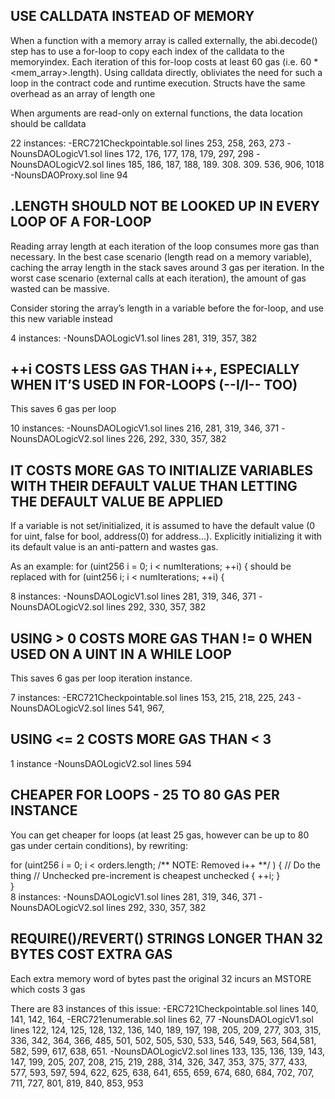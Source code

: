 ## USE CALLDATA INSTEAD OF MEMORY

When a function with a memory array is called externally, the abi.decode() step has to use a for-loop to copy each index of the calldata to the memoryindex. Each iteration of this for-loop costs at least 60 gas (i.e. 60 * <mem_array>.length). Using calldata directly, obliviates the need for such a loop in the contract code and runtime execution. Structs have the same overhead as an array of length one

When arguments are read-only on external functions, the data location should be calldata

22 instances: 
-ERC721Checkpointable.sol lines 253, 258, 263, 273
-NounsDAOLogicV1.sol lines 172, 176, 177, 178, 179, 297, 298
-NounsDAOLogicV2.sol lines 185, 186, 187, 188, 189. 308. 309. 536, 906, 1018
-NounsDAOProxy.sol line 94

## <ARRAY>.LENGTH SHOULD NOT BE LOOKED UP IN EVERY LOOP OF A FOR-LOOP

Reading array length at each iteration of the loop consumes more gas than necessary.
In the best case scenario (length read on a memory variable), caching the array length in the stack saves around 3 gas per iteration. In the worst case scenario (external calls at each iteration), the amount of gas wasted can be massive.

Consider storing the array’s length in a variable before the for-loop, and use this new variable instead

4 instances:
-NounsDAOLogicV1.sol lines 281, 319, 357, 382

## ++i COSTS LESS GAS THAN i++, ESPECIALLY WHEN IT’S USED IN FOR-LOOPS (--I/I-- TOO)

This saves 6 gas per loop

10 instances:
-NounsDAOLogicV1.sol lines 216, 281,  319, 346, 371
-NounsDAOLogicV2.sol lines 226, 292,  330, 357, 382

## IT COSTS MORE GAS TO INITIALIZE VARIABLES WITH THEIR DEFAULT VALUE THAN LETTING THE DEFAULT VALUE BE APPLIED

If a variable is not set/initialized, it is assumed to have the default value (0 for uint, false for bool, address(0) for address…). Explicitly initializing it with its default value is an anti-pattern and wastes gas.

As an example: for (uint256 i = 0; i < numIterations; ++i) { should be replaced with for (uint256 i; i < numIterations; ++i) {

8 instances:
-NounsDAOLogicV1.sol lines 281, 319, 346, 371
-NounsDAOLogicV2.sol lines 292, 330, 357, 382


## USING > 0 COSTS MORE GAS THAN != 0 WHEN USED ON A UINT IN A WHILE LOOP

This saves 6 gas per loop iteration instance.

7 instances:
-ERC721Checkpointable.sol lines 153, 215, 218, 225, 243
-NounsDAOLogicV2.sol lines 541, 967, 

## USING <= 2  COSTS MORE GAS THAN < 3
1 instance
-NounsDAOLogicV2.sol lines 594 

## CHEAPER FOR LOOPS - 25 TO 80 GAS PER INSTANCE
You can get cheaper for loops (at least 25 gas, however can be up to 80 gas under certain conditions), by rewriting:

   for (uint256 i = 0; i < orders.length; /** NOTE: Removed i++ **/ ) {
           // Do the thing
           // Unchecked pre-increment is cheapest
           unchecked { ++i; }   
}   
8 instances:
-NounsDAOLogicV1.sol lines 281, 319, 346, 371
-NounsDAOLogicV2.sol lines 292, 330, 357, 382



## REQUIRE()/REVERT() STRINGS LONGER THAN 32 BYTES COST EXTRA GAS
Each extra memory word of bytes past the original 32 incurs an MSTORE which costs 3 gas

There are 83 instances of this issue:
-ERC721Checkpointable.sol lines 140, 141, 142, 164, 
-ERC721enumerable.sol lines 62, 77
-NounsDAOLogicV1.sol lines 122, 124, 125, 128, 132, 136, 140, 189, 197, 198, 205, 209, 277, 303, 315, 336, 342, 364, 366, 485, 501, 502, 505, 530, 533, 546, 549, 563, 564,581, 582, 599, 617, 638, 651. 
-NounsDAOLogicV2.sol lines 133, 135, 136, 139, 143, 147, 199, 205, 207, 208, 215, 219, 288, 314, 326, 347, 353, 375, 377, 433, 577, 593, 597, 594, 622, 625, 638, 641, 655, 659, 674, 680, 684, 702, 707, 711, 727, 801, 819, 840, 853, 953


